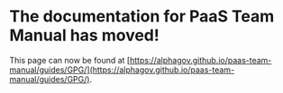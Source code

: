 
# The documentation for PaaS Team Manual has moved!
This page can now be found at [https://alphagov.github.io/paas-team-manual/guides/GPG/](https://alphagov.github.io/paas-team-manual/guides/GPG/).
